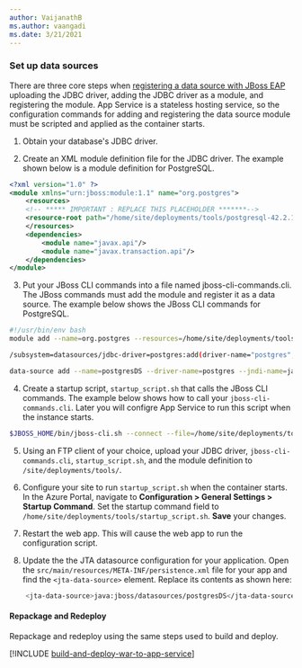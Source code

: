 ```yaml
---
author: VaijanathB
ms.author: vaangadi
ms.date: 3/21/2021
---
```


### Set up data sources

There are three core steps when [registering a data source with JBoss EAP](https://access.redhat.com/documentation/en-us/red_hat_jboss_enterprise_application_platform/7.0/html/configuration_guide/datasource_management) uploading the JDBC driver, adding the JDBC driver as a module, and registering the module. App Service is a stateless hosting service, so the configuration commands for adding and registering the data source module must be scripted and applied as the container starts.

1. Obtain your database's JDBC driver.

2. Create an XML module definition file for the JDBC driver. The example shown below is a module definition for PostgreSQL.

```xml
<?xml version="1.0" ?>
<module xmlns="urn:jboss:module:1.1" name="org.postgres">
    <resources>
    <!-- ***** IMPORTANT : REPLACE THIS PLACEHOLDER *******-->
    <resource-root path="/home/site/deployments/tools/postgresql-42.2.12.jar" />
    </resources>
    <dependencies>
        <module name="javax.api"/>
        <module name="javax.transaction.api"/>
    </dependencies>
</module>
```

3. Put your JBoss CLI commands into a file named jboss-cli-commands.cli. The JBoss commands must add the module and register it as a data source. The example below shows the JBoss CLI commands for PostgreSQL.

```bash
#!/usr/bin/env bash
module add --name=org.postgres --resources=/home/site/deployments/tools/postgresql-42.2.12.jar --module-xml=/home/site/deployments/tools/postgres-module.xml

/subsystem=datasources/jdbc-driver=postgres:add(driver-name="postgres",driver-module-name="org.postgres",driver-class-name=org.postgresql.Driver,driver-xa-datasource-class-name=org.postgresql.xa.PGXADataSource)

data-source add --name=postgresDS --driver-name=postgres --jndi-name=java:jboss/datasources/postgresDS --connection-url=${POSTGRES_CONNECTION_URL,env.POSTGRES_CONNECTION_URL:jdbc:postgresql://db:5432/postgres} --user-name=${POSTGRES_SERVER_ADMIN_FULL_NAME,env.POSTGRES_SERVER_ADMIN_FULL_NAME:postgres} --password=${POSTGRES_SERVER_ADMIN_PASSWORD,env.POSTGRES_SERVER_ADMIN_PASSWORD:example} --use-ccm=true --max-pool-size=5 --blocking-timeout-wait-millis=5000 --enabled=true --driver-class=org.postgresql.Driver --exception-sorter-class-name=org.jboss.jca.adapters.jdbc.extensions.postgres.PostgreSQLExceptionSorter --jta=true --use-java-context=true --valid-connection-checker-class-name=org.jboss.jca.adapters.jdbc.extensions.postgres.PostgreSQLValidConnectionChecker
```

4. Create a startup script, `startup_script.sh` that calls the JBoss CLI commands. The example below shows how to call your `jboss-cli-commands.cli`. Later you will configre App Service to run this script when the instance starts.

```bash
$JBOSS_HOME/bin/jboss-cli.sh --connect --file=/home/site/deployments/tools/jboss-cli-commands.cli
```
5. Using an FTP client of your choice, upload your JDBC driver, `jboss-cli-commands.cli`, `startup_script.sh`, and the module definition to `/site/deployments/tools/`.

6. Configure your site to run `startup_script.sh` when the container starts. In the Azure Portal, navigate to **Configuration > General Settings > Startup Command**. Set the startup command field to `/home/site/deployments/tools/startup_script.sh`. **Save** your changes.

7. Restart the web app. This will cause the web app to run the configuration script.

8. Update the the JTA datasource configuration for your application.
Open the `src/main/resources/META-INF/persistence.xml` file for your app and find the `<jta-data-source>` element. Replace its contents as shown here:

```bash
    <jta-data-source>java:jboss/datasources/postgresDS</jta-data-source>
```

#### Repackage and Redeploy
Repackage and redeploy using the same steps used to build and deploy.

[!INCLUDE [build-and-deploy-war-to-app-service](includes/build-and-deploy-war-to-app-service.md)]

